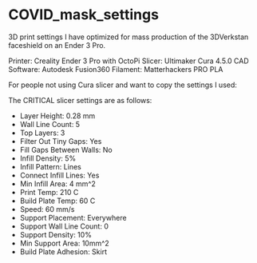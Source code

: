 # COVID_mask_settings
3D print settings I have optimized for mass production of the 3DVerkstan faceshield on an Ender 3 Pro.  

Printer: Creality Ender 3 Pro with OctoPi 
Slicer: Ultimaker Cura 4.5.0
CAD Software: Autodesk Fusion360
Filament: Matterhackers PRO PLA

For people not using Cura slicer and want to copy the settings I used: 

The CRITICAL slicer settings are as follows: 
* Layer Height: 0.28 mm
* Wall Line Count: 5 
* Top Layers: 3
* Filter Out Tiny Gaps: Yes
* Fill Gaps Between Walls: No
* Infill Density: 5%
* Infill Pattern: Lines
* Connect Infill Lines: Yes
* Min Infill Area: 4 mm^2
* Print Temp: 210 C
* Build Plate Temp: 60 C
* Speed: 60 mm/s
* Support Placement: Everywhere
* Support Wall Line Count: 0
* Support Density: 10%
* Min Support Area: 10mm^2
* Build Plate Adhesion: Skirt

